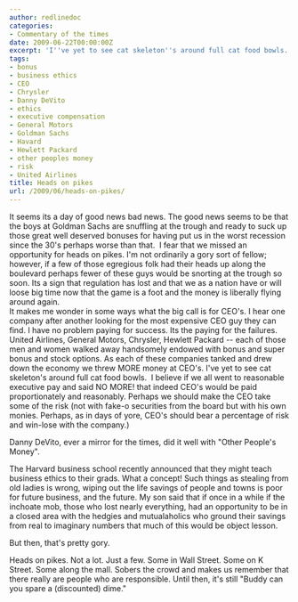 ```yaml
---
author: redlinedoc
categories:
- Commentary of the times
date: 2009-06-22T00:00:00Z
excerpt: 'I''ve yet to see cat skeleton''s around full cat food bowls. '
tags:
- bonus
- business ethics
- CEO
- Chrysler
- Danny DeVito
- ethics
- executive compensation
- General Motors
- Goldman Sachs
- Havard
- Hewlett Packard
- other peoples money
- risk
- United Airlines
title: Heads on pikes
url: /2009/06/heads-on-pikes/
---
```


It seems its a day of good news bad news. The good news seems to be that the boys at Goldman Sachs are snuffling at the trough and ready to suck up those great well deserved bonuses for having put us in the worst recession since the 30's perhaps worse than that.  I fear that we missed an opportunity for heads on pikes. I'm not ordinarily a gory sort of fellow; however, if a few of those egregious folk had their heads up along the boulevard perhaps fewer of these guys would be snorting at the trough so soon. Its a sign that regulation has lost and that we as a nation have or will loose big time now that the game is a foot and the money is liberally flying around again.  
It makes me wonder in some ways what the big call is for CEO's. I hear one company after another looking for the most expensive CEO guy they can find. I have no problem paying for success. Its the paying for the failures. United Airlines, General Motors, Chrysler, Hewlett Packard -- each of those men and women walked away handsomely endowed with bonus and super bonus and stock options. As each of these companies tanked and drew down the economy we threw MORE money at CEO's. I've yet to see cat skeleton's around full cat food bowls.  I believe if we all went to reasonable executive pay and said NO MORE! that indeed CEO's would be paid proportionately and reasonably. Perhaps we should make the CEO take some of the risk (not with fake-o securities from the board but with his own monies. Perhaps, as in days of yore, CEO's should bear a percentage of risk and win-lose with the company.)

Danny DeVito, ever a mirror for the times, did it well with "Other People's Money".

The Harvard business school recently announced that they might teach business ethics to their grads. What a concept! Such things as stealing from old ladies is wrong, wiping out the life savings of people and towns is poor for future business, and the future. My son said that if once in a while if the inchoate mob, those who lost nearly everything, had an opportunity to be in a closed area with the hedgies and mutualaholics who ground their savings from real to imaginary numbers that much of this would be object lesson.

But then, that's pretty gory.

Heads on pikes. Not a lot. Just a few. Some in Wall Street. Some on K Street. Some along the mall. Sobers the crowd and makes us remember that there really are people who are responsible. Until then, it's still "Buddy can you spare a (discounted) dime."
